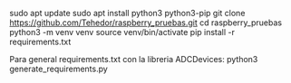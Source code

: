 sudo apt update
sudo apt install python3 python3-pip
git clone https://github.com/Tehedor/raspberry_pruebas.git
cd raspberry_pruebas
python3 -m venv venv
source venv/bin/activate
pip install -r requirements.txt



Para general requirements.txt con la libreria ADCDevices:
python3 generate_requirements.py